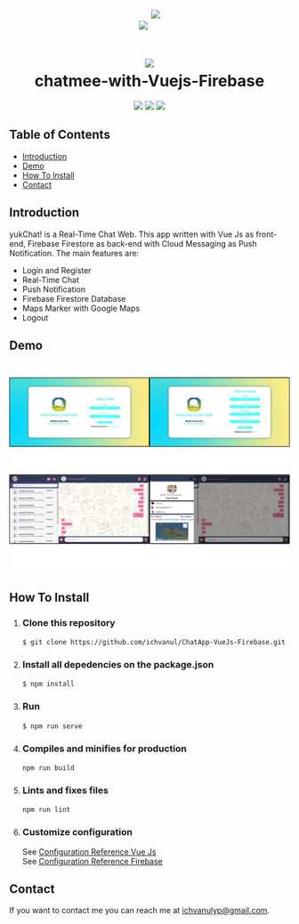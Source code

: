 <h1 align="center">
  <br>
  <img src="https://cdn-images-1.medium.com/fit/t/1600/480/1*wiNrwnAnwjBzbjlXUgrj6A.png" width="300">
  <img height="100" src="https://vuejs.org/images/logo.png" style="margin-bottom:20px">
  <br>
  <br>
  <img src="https://github.com/shoelfikar/chatmee-with-Vuejs-Firebase/blob/master/src/assets/chatmee/chatMee1.png" width="150">
  <br>
  chatmee-with-Vuejs-Firebase
  <br>
</h1>

<p align="center">
  <img src="https://img.shields.io/badge/Vue%20Js-v2.6.11-yellow">
  <img src="https://img.shields.io/badge/Firebase-v7.14.2-#ffca28">
  <img src="https://img.shields.io/badge/Vue2GoogleMaps-v0.10.7-important">
</p>

## Table of Contents

- [Introduction](#introduction)
- [Demo](#demo)
- [How To Install](#how-to-install)
- [Contact](#contact)

## Introduction

yukChat! is a Real-Time Chat Web. This app written with Vue Js as front-end, Firebase Firestore as back-end with Cloud Messaging as Push Notification. The main features are:

- Login and Register
- Real-Time Chat
- Push Notification
- Firebase Firestore Database
- Maps Marker with Google Maps
- Logout

## Demo

![Screenshot](https://github.com/ichvanul/ChatApp-VueJs-Firebase/blob/master/src/assets/img/chat.jpg)

## How To Install

1. ### Clone this repository
   ```
   $ git clone https://github.com/ichvanul/ChatApp-VueJs-Firebase.git
   ```
2. ### Install all depedencies on the package.json
   ```
   $ npm install
   ```
3. ### Run
   ```
   $ npm run serve
   ```
4. ### Compiles and minifies for production
   ```
   npm run build
   ```
5. ### Lints and fixes files
   ```
   npm run lint
   ```
6. ### Customize configuration
   See [Configuration Reference Vue Js](https://cli.vuejs.org/config/)
   <br>
   See [Configuration Reference Firebase](https://firebase.google.com/)

## Contact

If you want to contact me you can reach me at <ichvanulyp@gmail.com>.
